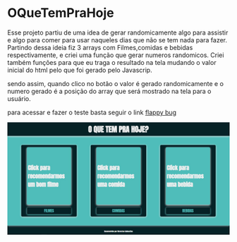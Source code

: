 # OQueTemPraHoje
Esse projeto partiu de uma idea de gerar randomicamente algo para assistir e algo para comer para usar naqueles dias que não se tem nada para fazer.
Partindo dessa ideia fiz 3 arrays com Filmes,comidas e bebidas respectivamente, e criei uma função que gerar numeros randomicos.
Criei também funções para que eu traga o resultado na tela mudando o valor inicial do html pelo que foi gerado pelo Javascrip.

sendo assim, quando clico no botão o valor é gerado randomicamente e o numero gerado é a posição do array que será mostrado na tela para o usuário.

para acessar e fazer o teste basta seguir o link <a href="https://oque-tem-pra-hoje.vercel.app/">flappy bug</a>

<img src="./assets/oqtph.jpeg">
